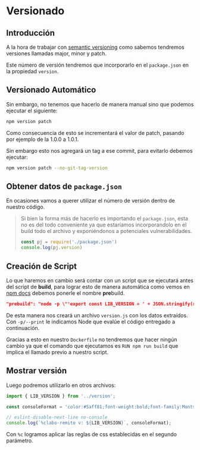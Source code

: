 # Versionado

## Introducción

A la hora de trabajar con [semantic versioning](https://docs.npmjs.com/about-semantic-versioning) como sabemos tendremos versiones llamadas major, minor y patch.

Este número de versión tendremos que incorporarlo en el `package.json` en la propiedad `version`.

## Versionado Automático

Sin embargo, no tenemos que hacerlo de manera manual sino que podemos ejecutar el siguiente:

```bash
npm version patch
```

Como consecuencia de esto se incrementará el valor de patch, pasando por ejemplo de la 1.0.0 a 1.0.1.

Sin embargo esto nos agregará un tag a ese commit, para evitarlo debemos ejecutar:

```bash
npm version patch --no-git-tag-version
```



## Obtener datos de `package.json`

En ocasiones vamos a querer utilizar el número de versión dentro de nuestro código.

> Si bien la forma más de hacerlo es importando el `package.json`, esta no es del todo conveniente ya que estaríamos incorporandolo en el build todo el archivo y exponiéndonos a potenciales vulnerabilidades.
>
> ```js
> const pj = require('./package.json')
> console.log(pj.version)
> ```



## Creación de Script

Lo que haremos en cambio será contar con un script que se ejecutará antes del script de **build**, para lograr esto de manera automática como vemos en [npm docs](https://docs.npmjs.com/cli/v8/using-npm/scripts#pre--post-scripts) debemos ponerle el nombre **pre**build.

```json
"prebuild": "node -p \"'export const LIB_VERSION = ' + JSON.stringify(require('./package.json').version) + ';'\" > src/version.js",
```

De esta manera nos creará un archivo `version.js` con los datos extraídos. Con `-p/--print` le indicamos Node que evalúe el código entregado a continuación.



Gracias a esto en nuestro `Dockerfile` no tendremos que hacer ningún cambio ya que el comando que ejecutamos es `RUN npm run build` que implica el llamado previo a nuestro script.



## Mostrar versión

Luego podremos utilizarlo en otros archivos:

```jsx
import { LIB_VERSION } from '../version';
```



```jsx
const consoleFormat = 'color:#5aff81;font-weight:bold;font-family:Montserrat;';

// eslint-disable-next-line no-console
console.log(`%clabo-remito v: ${LIB_VERSION}`, consoleFormat);
```

Con `%c` logramos aplicar las reglas de css establecidas en el segundo parámetro.